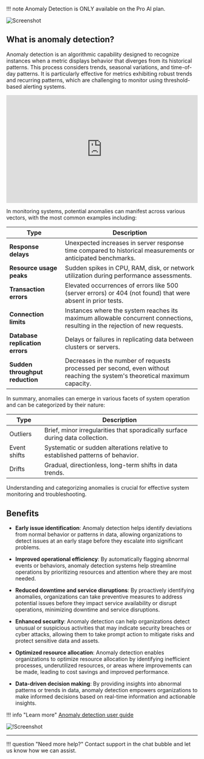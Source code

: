 !!! note
    Anomaly Detection is ONLY available on the Pro AI plan.
    
![Screenshot](../../images/Anomaly-detection/anomalyreport.png)

## What is anomaly detection?



Anomaly detection is an algorithmic capability designed to recognize instances when a metric displays behavior that diverges from its historical patterns. This process considers trends, seasonal variations, and time-of-day patterns. It is particularly effective for metrics exhibiting robust trends and recurring patterns, which are challenging to monitor using threshold-based alerting systems.

<div style="padding:56.25% 0 0 0;position:relative;"><iframe src="https://player.vimeo.com/video/920397856?badge=0&amp;autopause=0&amp;player_id=0&amp;app_id=58479" frameborder="0" allow="autoplay; fullscreen; picture-in-picture; clipboard-write" style="position:absolute;top:0;left:0;width:100%;height:100%;" title="Understanding Anomaly Detection"></iframe></div><script src="https://player.vimeo.com/api/player.js"></script>

In monitoring systems, potential anomalies can manifest across various vectors, with the most common examples including:

| Type         | Description     | 
|--------------|-----------|
| **Response delays** | Unexpected increases in server response time compared to historical measurements or anticipated benchmarks.|
|**Resource usage peaks** | Sudden spikes in CPU, RAM, disk, or network utilization during performance assessments.|
|**Transaction errors**| Elevated occurrences of errors like 500 (server errors) or 404 (not found) that were absent in prior tests.|
|**Connection limits** | Instances where the system reaches its maximum allowable concurrent connections, resulting in the rejection of new requests.|
|**Database replication errors** | Delays or failures in replicating data between clusters or servers.|
|**Sudden throughput reduction**| Decreases in the number of requests processed per second, even without reaching the system's theoretical maximum capacity.|


In summary, anomalies can emerge in various facets of system operation and can be categorized by their nature:

| Type         | Description     | 
|--------------|-----------|
|Outliers| Brief, minor irregularities that sporadically surface during data collection.|
|Event shifts | Systematic or sudden alterations relative to established patterns of behavior.|
|Drifts | Gradual, directionless, long-term shifts in data trends.|

Understanding and categorizing anomalies is crucial for effective system monitoring and troubleshooting.



## Benefits 

* **Early issue identification**: Anomaly detection helps identify deviations from normal behavior or patterns in data, allowing organizations to detect issues at an early stage before they escalate into significant problems.

* **Improved operational efficiency**: By automatically flagging abnormal events or behaviors, anomaly detection systems help streamline operations by prioritizing resources and attention where they are most needed.

* **Reduced downtime and service disruptions**: By proactively identifying anomalies, organizations can take preventive measures to address potential issues before they impact service availability or disrupt operations, minimizing downtime and service disruptions.

* **Enhanced security**: Anomaly detection can help organizations detect unusual or suspicious activities that may indicate security breaches or cyber attacks, allowing them to take prompt action to mitigate risks and protect sensitive data and assets.

* **Optimized resource allocation**: Anomaly detection enables organizations to optimize resource allocation by identifying inefficient processes, underutilized resources, or areas where improvements can be made, leading to cost savings and improved performance.

* **Data-driven decision making**: By providing insights into abnormal patterns or trends in data, anomaly detection empowers organizations to make informed decisions based on real-time information and actionable insights.

!!! info "Learn more"
    [Anomaly detection user guide](/frdocs/Data-insights/Features/Anomaly-Detection/ADuserguide/) 

![!Screenshot](../../images/Anomaly-detection/anomalyalert.png)

___

!!! question "Need more help?"
    Contact support in the chat bubble and let us know how we can assist.










